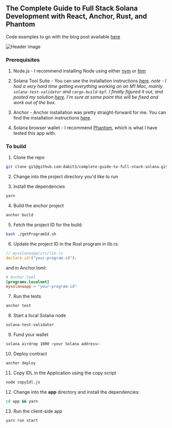 ## The Complete Guide to Full Stack Solana Development with React, Anchor, Rust, and Phantom

Code examples to go with the blog post available [here](https://dev.to/dabit3/the-complete-guide-to-full-stack-solana-development-with-react-anchor-rust-and-phantom-3291)

![Header image](https://dev-to-uploads.s3.amazonaws.com/uploads/articles/nl0h25rp5h9ytg5wnrj7.png)

### Prerequisites

1. Node.js - I recommend installing Node using either [nvm](https://github.com/nvm-sh/nvm) or [fnm](https://github.com/Schniz/fnm)

2. Solana Tool Suite - You can see the installation instructions [here](https://docs.solana.com/cli/install-solana-cli-tools). _note - I had a very hard time getting everything working on an M1 Mac, mainly `solana-test-validator` and `cargo-build-bpf`. I finally figured it out, and posted my solution [here](https://github.com/project-serum/anchor/issues/95#issuecomment-913090162). I'm sure at some point this will be fixed and work out of the box._

3. Anchor - Anchor installation was pretty straight-forward for me. You can find the installation instructions [here](https://project-serum.github.io/anchor/getting-started/installation.html).

4. Solana browser wallet - I recommend [Phantom](https://phantom.app/), which is what I have tested this app with.

### To build

1. Clone the repo

```sh
git clone git@github.com:dabit3/complete-guide-to-full-stack-solana.git
```

2. Change into the project directory you'd like to run

3. Install the dependencies

```sh
yarn
```

4. Build the anchor project

```sh
anchor build
```

5. Fetch the project ID for the build:

```sh
bash ./getProgramId.sh
```

6. Update the project ID in the Rust program in lib.rs:

```rust
// mysolanaapp/src/lib.rs
declare_id!("your-program-id");
```

and in Anchor.toml:

```toml
# Anchor.toml
[programs.localnet]
mysolanaapp = "your-program-id"
```

7. Run the tests

```sh
anchor test
```

8. Start a local Solana node

```sh
solana-test-validator
```

9. Fund your wallet

```sh
solana airdrop 1000 <your Solana address>
```

10. Deploy contract

```sh
anchor deploy
```

11. Copy IDL in the Application using the copy script

```sh
node copyIdl.js
```

12. Change into the **app** directory and install the dependencies:

```sh
cd app && yarn
```

13. Run the client-side app

```sh
yarn run start
```
